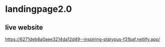 # landingpage2.0
## live website
 https://6271deb8a0aee3214da12d49--inspiring-platypus-f31baf.netlify.app/
